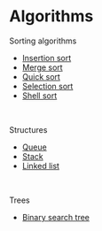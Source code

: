 # Algorithms

<p>Sorting algorithms</p>
<ul>
<li><a href="https://github.com/mangobanaani/algorithms/blob/master/com/github/mangobanaani/sorting/InsertionSort.java">Insertion sort</a></li>
<li><a href="https://github.com/mangobanaani/algorithms/blob/master/com/github/mangobanaani/sorting/MergeSort.java">Merge sort</a></li>
<li><a href="https://github.com/mangobanaani/algorithms/blob/master/com/github/mangobanaani/sorting/QuickSort.java">Quick sort</a></li>
<li><a href="https://github.com/mangobanaani/algorithms/blob/master/com/github/mangobanaani/sorting/SelectionSort.java">Selection sort</a></li>
<li><a href="https://github.com/mangobanaani/algorithms/blob/master/com/github/mangobanaani/sorting/ShellSort.java">Shell sort</a></li>
</ul>
</br>
<p>Structures</p>
<ul>
<li><a href="https://github.com/mangobanaani/algorithms/blob/master/com/github/mangobanaani/structures/Queue.java">Queue</a></li>
<li><a href="https://github.com/mangobanaani/algorithms/blob/master/com/github/mangobanaani/structures/Stack.java">Stack</a></li>
<li><a href="https://github.com/mangobanaani/algorithms/blob/master/com/github/mangobanaani/structures/LinkedList.java">Linked list</a></li>
</ul>
</br>
<p>Trees</p>
<ul>
<li><a href="https://github.com/mangobanaani/algorithms/blob/master/com/github/mangobanaani/trees/BinaryTree.java">Binary search tree</a></li>
</ul>
</br>


